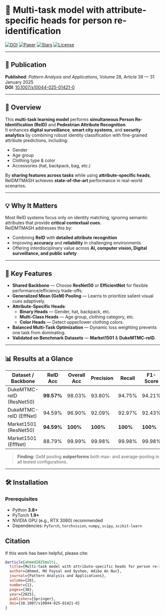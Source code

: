 # 📌 Multi-task model with attribute-specific heads for person re-identification

[![DOI](https://img.shields.io/badge/DOI-10.1007%2Fs10044--025--01421--0-blue)](https://doi.org/10.1007/s10044-025-01421-0)
[![Paper](https://img.shields.io/badge/View%20Paper-Springer-green)](https://link.springer.com/article/10.1007/s10044-025-01421-0)
[![Stars](https://img.shields.io/github/stars/TripleTheGreatDali/ReIDMTMASH?style=social)](https://github.com/TripleTheGreatDali/ReIDMTMASH/stargazers)
[![License](https://img.shields.io/badge/License-MIT-yellow.svg)](LICENSE)

---

## 📰 Publication
**Published**: *Pattern Analysis and Applications*, Volume 28, Article 38 — 31 January 2025  
**DOI**: [10.1007/s10044-025-01421-0](https://doi.org/10.1007/s10044-025-01421-0)

---

## 📝 Overview
This **multi-task learning model** performs **simultaneous Person Re-Identification (ReID)** and **Pedestrian Attribute Recognition**.  
It enhances **digital surveillance**, **smart city systems**, and **security analytics** by combining robust identity classification with fine-grained attribute predictions, including:

- Gender
- Age group
- Clothing type & color
- Accessories (hat, backpack, bag, etc.)

By **sharing features across tasks** while using **attribute-specific heads**, ReIDMTMASH achieves **state-of-the-art** performance in real-world scenarios.

---

## 💡 Why It Matters
Most ReID systems focus only on identity matching, ignoring semantic attributes that provide **critical contextual cues**.  
ReIDMTMASH addresses this by:
- Combining **ReID** with **detailed attribute recognition**
- Improving **accuracy** and **reliability** in challenging environments
- Offering interdisciplinary value across **AI, computer vision, Digital surveillance, and public safety**

---

## 🚀 Key Features
- **Shared Backbone** — Choose **ResNet50** or **EfficientNet** for flexible performance/efficiency trade-offs.
- **Generalized Mean (GeM) Pooling** — Learns to prioritize salient visual cues adaptively.
- **Attribute-Specific Heads**:
  - **Binary Heads** — Gender, hat, backpack, etc.
  - **Multi-Class Heads** — Age group, clothing category, etc.
  - **Color Heads** — Detect upper/lower clothing colors.
- **Balanced Multi-Task Optimization** — Dynamic loss weighting prevents one task from dominating.
- **Validated on Benchmark Datasets** — **Market1501** & **DukeMTMC-reID**.

---

## 📊 Results at a Glance

| Dataset / Backbone        | ReID Acc | Overall Acc | Precision | Recall | F1-Score |
|---------------------------|----------|-------------|-----------|--------|----------|
| DukeMTMC-reID (ResNet50)  | **99.57%** | 98.03%    | 93.80%    | 94.75% | 94.21%   |
| DukeMTMC-reID (EffNet)    | 94.59%     | 96.90%     | 92.09%    | 92.97% | 92.43%   |
| Market1501 (ResNet50)     | **94.59%** | **100%**  | **100%**  | **100%** | **100%** |
| Market1501 (EffNet)       | 88.79%   | 99.99%     | 99.98%    | 99.98% | 99.98%   |

> **Finding:** GeM pooling **outperforms** both max- and average-pooling in all tested configurations.

---

## 🛠 Installation

### Prerequisites
- Python **3.8+**
- PyTorch **1.9+**
- NVIDIA GPU (e.g., RTX 3060) recommended
- Dependencies: `PyTorch`, `torchvision`, `numpy`, `scipy`, `scikit-learn`

## Citation

If this work has been helpful, please cite:

```bibtex
@article{ahmed2025multi,
  title={Multi-task model with attribute-specific heads for person re-identification},
  author={Ahmed, Md Foysal and Oyshee, Adiba An Nur},
  journal={Pattern Analysis and Applications},
  volume={28},
  number={1},
  pages={38},
  year={2025},
  publisher={Springer},
  doi={10.1007/s10044-025-01421-0}
}
